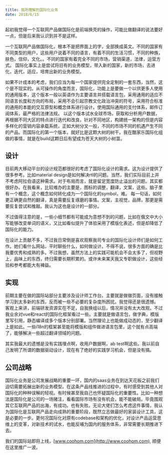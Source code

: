 ```yaml
---
title: 我所理解的国际化业务
date: 2018/6/15
---
```


起初我觉得一个互联网产品做国际化是前端换壳的操作，可能比做翻译的说法要好一点，但是后来我认识到并不是这样。

一个互联网产品做国际化，根本不是把界面上的字，全部换成英文。不同的国家有不同类型的用户，这些用户说着不同的语言，有着不同的生活习惯，不同的种族，肤色，信仰，文化。。不同的国家有着完全不同的市场，营销渠道，法律，运营方式。 国际化事实上是尝试将旧有的业务模型，带入新的国家，新的市场，去进化，迭代，适应，培育出新的业务模型。

如果不计成本的考虑，我们应当为每一个国家提供完全定制的一套东西，当然，这个是不现实的。从可操作的角度而言，国际化，功能上是要做一个以供更多人使用的通用版本，这个版本一般以英语作为主要语言并搭载语言包，采用通用的适应不同语言长度和方向的布局，采用不会引起宗教文化政治冲突的符号，采用符合标准的通用的本能的交互原型和概念体系进行设计。使用国际通用的支付体系，邮件订阅体系，最严格的法律法规。 以这个版本试水全球市场，获取和分析用户数据，再根据不同大区的特点进行迭代和改良，针对不同地区，构建统一架构的但是内容多样化的营销内容承载系统，正如大树分叉一般，不同的市场不同的机遇产生不同的产品。而国际化的第一个版本，就好比是这颗大树的树干。我在酷家乐国际化组做的事情，就是在build这颗日后有望成为苍天大树的小树苗。

## 设计

目前两大移动平台的设计规范都很好的考虑了国际化设计的需求。这为设计提供了很多参考。比如material design是如何解决rtl的问题。当然，我们实际目前上并不考虑阿拉伯语这种需求。对于布局而言，就是留足宽度防止溢出的问题。其实都很好办。在我看来，比较难办的主要是，图标的调整，翻译，文案，这些。脑子里有一个概念，这个概念如何转化成为一个国际化的symbol，难。 每一句话，如何更正确更自然的翻译，真是需要反复琢磨的事情。文案，主视觉，品牌，那更是需要反复尝试和推敲。我认为这也是设计的一部分。

不过值得注意的是，一些小细节都有可能成为意想不到的问题，比如在俄文中大小写能够改变单词的语义，又比如看似提升了体验采用了模版化表述，但是却降低了国际化的能力。

在设计上贡献不多，不过我日常倒是喜欢观察我司专业的国际化设计师们是如何工作。她们看什么网站，平时聊些什么，如何做设计。不得不说，很多方面的确是比我要优秀和成熟的多。不过我想，虽然方法上的实践可能机会不会太多了，但视野上，品味上的东西，终归需要长期积累的。或许未来某天我又专职做设计，这些经验和参考都能大有裨益。

## 实现

前期主要在做的国际站部分主要涉及设计师工作台。主要就是做做页面，没有接触学习到太多新的东西，反而被一些不必要的复杂度所困扰。我觉得还是很遗憾。 客观上来讲，前端研发资源实在不足，自我换组以后，情况并没有太大改观。不过我业余对vue和react的国际化框架看过一些。主要就是做语言包，做字典，模版里写引用，静态编译成多个版本分别部署。当然理论上也能做成动态的，至少翻译上是如此。一些i18n的框架甚至能将模版和组件做进语言包里，这个就有点高端了，能够解决一些超过翻译领域的问题。

其实我最大的遗憾是没有实践埋点啊，收用户数据啊，ab test啊这些。我以前自己发明了所谓的数据驱动设计，现在有了绝好的实践学习机会，但是没有搞。

## 公司战略

国际化业务是公司发展战略的重要一环，国内的saas业务在到达天花板之前我们迫切需要拓展出新的业务模型。在这条产品线推进的过程中，有时感受到其他人对国际化的种种误解的轻视。有时候甚至我自己也怀疑国际化的重要性。比如一种想法是国际化是公司的一场赌注，看看国际市场有没有机会，能不能破局。毕竟围观其它互联网产品的出海，有成功。也有失败。无论大佬们怎么考虑这件事情，我认为国际化是互联网产品走向成熟的重要阶段，既然立志做最好的家装设计工具，这是必要的一步。更何况国际化对原有codebase和架构的优化，对设计产品运营思维上的变革，对新技术的试水，也能反哺为国内的服务体系，非常需要长期推进下去。

我们的国际站即将上线，[www.coohom.com](http://www.coohom.com), 顺便在这里推广一波。
